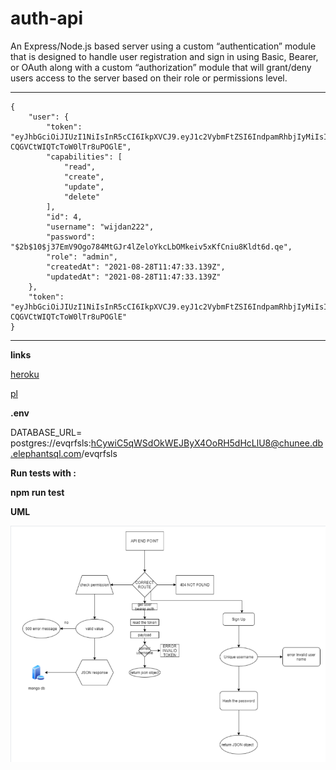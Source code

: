 # auth-api

An Express/Node.js based server using a custom “authentication” module that is designed to handle user registration and sign in using Basic, Bearer, or OAuth along with a custom “authorization” module that will grant/deny users access to the server based on their role or permissions level.

-----------------------------
```
{
    "user": {
        "token": "eyJhbGciOiJIUzI1NiIsInR5cCI6IkpXVCJ9.eyJ1c2VybmFtZSI6IndpamRhbjIyMiIsImlhdCI6MTYzMDE1MTQ5NX0.NrQbK93U2ODLWkAPY-CQGVCtWIQTcToW0lTr8uPOGlE",
        "capabilities": [
            "read",
            "create",
            "update",
            "delete"
        ],
        "id": 4,
        "username": "wijdan222",
        "password": "$2b$10$j37EmV9Ogo784MtGJr4lZeloYkcLbOMkeiv5xKfCniu8Kldt6d.qe",
        "role": "admin",
        "createdAt": "2021-08-28T11:47:33.139Z",
        "updatedAt": "2021-08-28T11:47:33.139Z"
    },
    "token": "eyJhbGciOiJIUzI1NiIsInR5cCI6IkpXVCJ9.eyJ1c2VybmFtZSI6IndpamRhbjIyMiIsImlhdCI6MTYzMDE1MTQ5NX0.NrQbK93U2ODLWkAPY-CQGVCtWIQTcToW0lTr8uPOGlE"
}

```

-----------------------------


**links**

[heroku](https://authapiwijdan.herokuapp.com/)

[pl](https://github.com/wijdankhaled/auth-api/pull/4)

**.env**

DATABASE_URL=
postgres://evqrfsls:hCywiC5qWSdOkWEJByX4OoRH5dHcLlU8@chunee.db.elephantsql.com/evqrfsls

**Run tests with :**

**npm run test**

**UML**

![](./uml.png)
